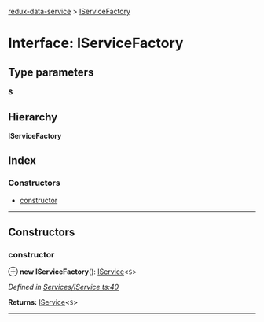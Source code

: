 [redux-data-service](../README.md) > [IServiceFactory](../interfaces/iservicefactory.md)

# Interface: IServiceFactory

## Type parameters
#### S 
## Hierarchy

**IServiceFactory**

## Index

### Constructors

* [constructor](iservicefactory.md#constructor)

---

## Constructors

<a id="constructor"></a>

###  constructor

⊕ **new IServiceFactory**(): [IService](iservice.md)<`S`>

*Defined in [Services/IService.ts:40](https://github.com/Rediker-Software/redux-data-service/blob/b275c20/src/Services/IService.ts#L40)*

**Returns:** [IService](iservice.md)<`S`>

___

